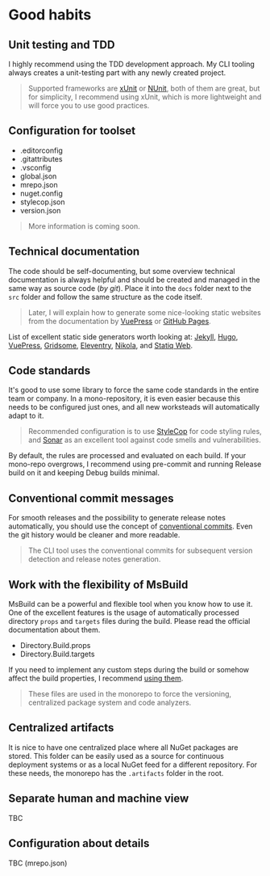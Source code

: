 # Good habits

## Unit testing and TDD

I highly recommend using the TDD development approach. My CLI tooling always creates a unit-testing part with any newly created project.

> Supported frameworks are [xUnit](https://xunit.net/) or [NUnit](https://nunit.org/), both of them are great, but for simplicity, I recommend using xUnit, which is more lightweight and will force you to use good practices.

## Configuration for toolset

- .editorconfig
- .gitattributes
- .vsconfig
- global.json
- mrepo.json
- nuget.config
- stylecop.json
- version.json

> More information is coming soon.

## Technical documentation

The code should be self-documenting, but some overview technical documentation is always helpful and should be created and managed in the same way as source code (*by git*). Place it into the `docs` folder next to the `src` folder and follow the same structure as the code itself.

> Later, I will explain how to generate some nice-looking static websites from the documentation by [VuePress](https://v2.vuepress.vuejs.org/) or [GitHub Pages](https://pages.github.com/).

List of excellent static side generators worth looking at: [Jekyll](https://jekyllrb.com/), [Hugo](https://gohugo.io/), [VuePress](https://v2.vuepress.vuejs.org/), [Gridsome](https://gridsome.org/docs/), [Eleventry](https://www.11ty.dev/), [Nikola](https://getnikola.com/), and [Statiq Web](https://www.statiq.dev/web).

## Code standards

It's good to use some library to force the same code standards in the entire team or company. In a mono-repository, it is even easier because this needs to be configured just ones, and all new worksteads will automatically adapt to it.

> Recommended configuration is to use [StyleCop](https://github.com/DotNetAnalyzers/StyleCopAnalyzers) for code styling rules, and [Sonar](https://rules.sonarsource.com/csharp) as an excellent tool against code smells and vulnerabilities.

By default, the rules are processed and evaluated on each build. If your mono-repo overgrows, I recommend using pre-commit and running Release build on it and keeping Debug builds minimal.

## Conventional commit messages

For smooth releases and the possibility to generate release notes automatically, you should use the concept of [conventional commits](https://www.conventionalcommits.org/en/v1.0.0/). Even the git history would be cleaner and more readable.

> The CLI tool uses the conventional commits for subsequent version detection and release notes generation.

## Work with the flexibility of MsBuild

MsBuild can be a powerful and flexible tool when you know how to use it. One of the excellent features is the usage of automatically processed directory `props` and `targets` files during the build. Please read the official documentation about them.

- Directory.Build.props
- Directory.Build.targets

If you need to implement any custom steps during the build or somehow affect the build properties, I recommend [using them](https://docs.microsoft.com/en-us/visualstudio/msbuild/customize-your-build?view=vs-2022#directorybuildprops-and-directorybuildtargets).

> These files are used in the monorepo to force the versioning, centralized package system and code analyzers.

## Centralized artifacts

It is nice to have one centralized place where all NuGet packages are stored. This folder can be easily used as a source for continuous deployment systems or as a local NuGet feed for a different repository. For these needs, the monorepo has the `.artifacts` folder in the root.

## Separate human and machine view

TBC

## Configuration about details

TBC (mrepo.json)
